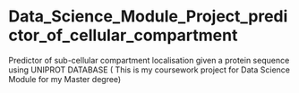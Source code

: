 # Data_Science_Module_Project_predictor_of_cellular_compartment
Predictor of sub-cellular compartment localisation given a protein sequence using UNIPROT DATABASE ( This is my coursework project for Data Science Module for my Master degree)
